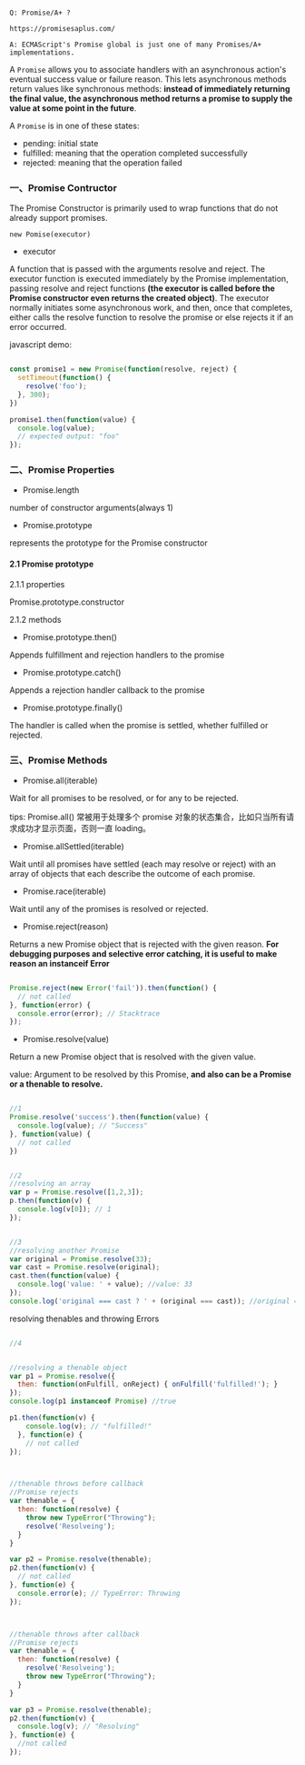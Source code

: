 ```

Q: Promise/A+ ?

https://promisesaplus.com/

A: ECMAScript's Promise global is just one of many Promises/A+ implementations.

```

A `Promise` allows you to associate handlers with an asynchronous action's eventual success value or failure reason. This lets asynchronous methods return values like synchronous methods: **instead of immediately returning the final value, the asynchronous method returns a promise to supply the value at some point in the future**.

A `Promise` is in one of these states:

- pending: initial state
- fulfilled: meaning that the operation completed successfully
- rejected: meaning that the operation failed


### 一、Promise Contructor

The Promise Constructor is primarily used to wrap functions that do not already support promises.

`new Pomise(executor)`

- executor

A function that is passed with the arguments resolve and reject. The executor function is executed immediately by the Promise implementation, passing resolve and reject functions **(the executor is called before the Promise constructor even returns the created object)**. The executor normally initiates some asynchronous work, and then, once that completes, either calls the resolve function to resolve the promise or else rejects it if an error occurred. 

javascript demo:

```javaScript

const promise1 = new Promise(function(resolve, reject) {
  setTimeout(function() {
    resolve('foo');
  }, 300);
})

promise1.then(function(value) {
  console.log(value);
  // expected output: "foo"
});

```


### 二、Promise Properties

- Promise.length

number of constructor arguments(always 1)

- Promise.prototype

represents the prototype for the Promise constructor


#### 2.1 Promise prototype

2.1.1 properties

Promise.prototype.constructor


2.1.2 methods

- Promise.prototype.then()

Appends fulfillment and rejection handlers to the promise

- Promise.prototype.catch()

Appends a rejection handler callback to the promise

- Promise.prototype.finally()

The handler is called when the promise is settled, whether fulfilled or rejected.




### 三、Promise Methods

- Promise.all(iterable)

Wait for all promises to be resolved, or for any to be rejected. 

tips: Promise.all() 常被用于处理多个 promise 对象的状态集合，比如只当所有请求成功才显示页面，否则一直 loading。


- Promise.allSettled(iterable)

Wait until all promises have settled (each may resolve or reject) with an array of objects that each describe the outcome of each promise.


- Promise.race(iterable)

Wait until any of the promises is resolved or rejected.


- Promise.reject(reason)

Returns a new Promise object that is rejected with the given reason. **For debugging purposes and selective error catching, it is useful to make reason an instanceif Error**

```javascript

Promise.reject(new Error('fail')).then(function() {
  // not called
}, function(error) {
  console.error(error); // Stacktrace
});

```

- Promise.resolve(value)

Return a new Promise object that is resolved with the given value. 

value: Argument to be resolved by this Promise, **and also can be a Promise or a thenable to resolve.**

```javascript

//1
Promise.resolve('success').then(function(value) {
  console.log(value); // "Success"
}, function(value) {
  // not called
})


//2
//resolving an array
var p = Promise.resolve([1,2,3]);
p.then(function(v) {
  console.log(v[0]); // 1
});


//3
//resolving another Promise
var original = Promise.resolve(33);
var cast = Promise.resolve(original);
cast.then(function(value) {
  console.log('value: ' + value); //value: 33
});
console.log('original === cast ? ' + (original === cast)); //original === cast ? true

```

resolving thenables and throwing Errors

```javascript

//4


//resolving a thenable object
var p1 = Promise.resolve({ 
  then: function(onFulfill, onReject) { onFulfill('fulfilled!'); }
});
console.log(p1 instanceof Promise) //true

p1.then(function(v) {
    console.log(v); // "fulfilled!"
  }, function(e) {
    // not called
});



//thenable throws before callback
//Promise rejects
var thenable = {
  then: function(resolve) {
    throw new TypeError("Throwing");
    resolve('Resolveing');
  }
}

var p2 = Promise.resolve(thenable);
p2.then(function(v) {
  // not called
}, function(e) {
  console.error(e); // TypeError: Throwing
});



//thenable throws after callback
//Promise rejects
var thenable = {
  then: function(resolve) {
    resolve('Resolveing');
    throw new TypeError("Throwing");
  }
}

var p3 = Promise.resolve(thenable);
p2.then(function(v) {
  console.log(v); // "Resolving"
}, function(e) {
  //not called
});



```





